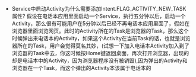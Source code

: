 - Service中启动Activity为什么需要添加Intent.FLAG_ACTIVITY_NEW_TASK属性?
  假设在电话本应用里面启动一个Service，执行五分钟以后，启动一个Activity，那么很有可能用户在5分钟以后已经不再电话本应用里面了，假如在浏览器里面浏览网页。此时的Activity所在的Task是浏览器的Task，那么这个时候弹出来电话本的Activity，如果这个Activity在当前Task的话，也就是浏览器所在的Task，用户会觉得莫名其妙，(试想一下加入电话本Activity加入到了浏览器的Task中去，你这时候按Home键返回桌面，再次打开浏览器，出现的却是电话本中的Activity，因为浏览器程序没有被销毁),因为弹出的Activity和浏览器在一个Task，而这个弹出的Activity本该属于电话本的